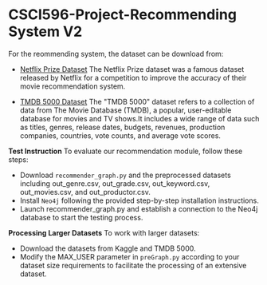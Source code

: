 # CSCI596-Project-Recommending System V2

For the reommending system, the dataset can be download from:

- [Netflix Prize Dataset](https://www.kaggle.com/datasets/netflix-inc/netflix-prize-data)
The Netflix Prize dataset was a famous dataset released by Netflix for a competition to improve the accuracy of their movie recommendation system. <br>

- [TMDB 5000 Dataset](https://www.kaggle.com/datasets/tmdb/tmdb-movie-metadata)
The "TMDB 5000" dataset refers to a collection of data from The Movie Database (TMDB), a popular, user-editable database for movies and TV shows.It includes a wide range of data such as titles, genres, release dates, budgets, revenues, production companies, countries, vote counts, and average vote scores.

**Test Instruction**
To evaluate our recommendation module, follow these steps:

- Download `recommender_graph.py` and the preprocessed datasets including out_genre.csv, out_grade.csv, out_keyword.csv, out_movies.csv, and out_productor.csv.
- Install `Neo4j` following the provided step-by-step installation instructions.
- Launch recommender_graph.py and establish a connection to the Neo4j database to start the testing process.

**Processing Larger Datasets**
To work with larger datasets:

- Download the datasets from Kaggle and TMDB 5000.
- Modify the MAX_USER parameter in `preGraph.py` according to your dataset size requirements to facilitate the processing of an extensive dataset.
